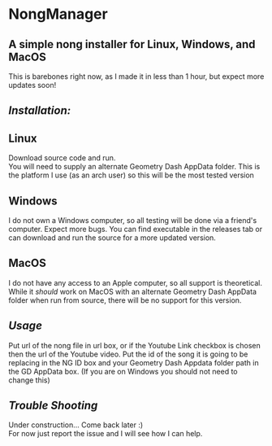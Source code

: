 # NongManager
## A simple nong installer for Linux, Windows, and MacOS
This is barebones right now, as I made it in less than 1 hour, but expect more updates soon!

## _Installation:_

## Linux
Download source code and run.  
You will need to supply an alternate Geometry Dash AppData folder. This is the platform I use (as an arch user) so this will be the most tested version
## Windows
I do not own a Windows computer, so all testing will be done via a friend's computer. Expect more bugs. You can find executable in the releases tab or can download and run the source for a more updated version.
## MacOS
I do not have any access to an Apple computer, so all support is theoretical. While it _should_ work on MacOS with an alternate Geometry Dash AppData folder when run from source, there will be no support for this version.

## _Usage_
Put url of the nong file in url box, or if the Youtube Link checkbox is chosen then the url of the Youtube video. Put the id of the song it is going to be replacing in the NG ID box and your Geometry Dash Appdata folder path in the GD AppData box. (If you are on Windows you should not need to change this)

## _Trouble Shooting_
Under construction... Come back later :)  
For now just report the issue and I will see how I can help.